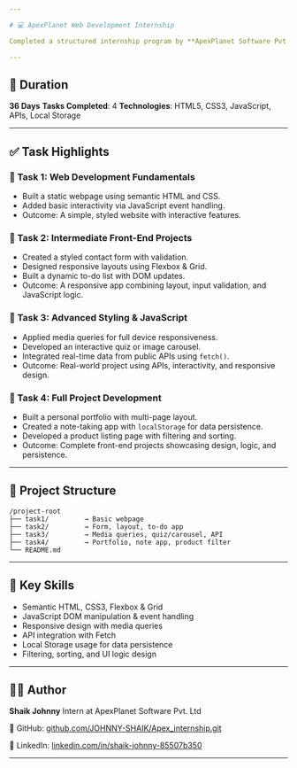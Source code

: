 ```yaml
---

# 💻 ApexPlanet Web Development Internship

Completed a structured internship program by **ApexPlanet Software Pvt. Ltd**, focused on building responsive, interactive web projects using **HTML**, **CSS**, and **JavaScript**.

---
```


## 📅 Duration

**36 Days**
**Tasks Completed**: 4
**Technologies**: HTML5, CSS3, JavaScript, APIs, Local Storage

---

## ✅ Task Highlights

### 🔹 Task 1: Web Development Fundamentals

* Built a static webpage using semantic HTML and CSS.
* Added basic interactivity via JavaScript event handling.
* Outcome: A simple, styled website with interactive features.

### 🔹 Task 2: Intermediate Front-End Projects

* Created a styled contact form with validation.
* Designed responsive layouts using Flexbox & Grid.
* Built a dynamic to-do list with DOM updates.
* Outcome: A responsive app combining layout, input validation, and JavaScript logic.

### 🔹 Task 3: Advanced Styling & JavaScript

* Applied media queries for full device responsiveness.
* Developed an interactive quiz or image carousel.
* Integrated real-time data from public APIs using `fetch()`.
* Outcome: Real-world project using APIs, interactivity, and responsive design.

### 🔹 Task 4: Full Project Development

* Built a personal portfolio with multi-page layout.
* Created a note-taking app with `localStorage` for data persistence.
* Developed a product listing page with filtering and sorting.
* Outcome: Complete front-end projects showcasing design, logic, and persistence.

---

## 📂 Project Structure

```
/project-root
├── task1/         → Basic webpage
├── task2/         → Form, layout, to-do app
├── task3/         → Media queries, quiz/carousel, API
├── task4/         → Portfolio, note app, product filter
└── README.md
```

---

## 🎯 Key Skills

* Semantic HTML, CSS3, Flexbox & Grid
* JavaScript DOM manipulation & event handling
* Responsive design with media queries
* API integration with Fetch
* Local Storage usage for data persistence
* Filtering, sorting, and UI logic design

---

## 👨‍💻 Author

**Shaik Johnny**
Intern at ApexPlanet Software Pvt. Ltd

🔗 GitHub: [github.com/JOHNNY-SHAIK/Apex\_internship.git](https://github.com/JOHNNY-SHAIK/Apex_internship.git)

🔗 LinkedIn: [linkedin.com/in/shaik-johnny-85507b350](https://www.linkedin.com/in/shaik-johnny-85507b350)

---
